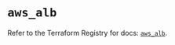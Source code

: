 # `aws_alb`

Refer to the Terraform Registry for docs: [`aws_alb`](https://registry.terraform.io/providers/hashicorp/aws/5.82.1/docs/resources/alb).

